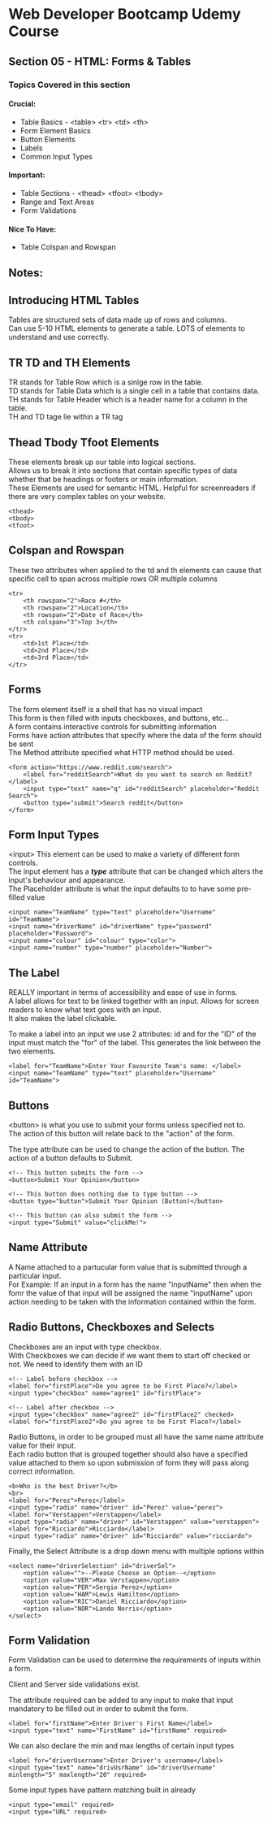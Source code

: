 # Web Developer Bootcamp Udemy Course

## Section 05 - HTML: Forms & Tables

### Topics Covered in this section

#### Crucial:
- Table Basics - \<table> \<tr> \<td> \<th> 
- Form Element Basics
- Button Elements
- Labels
- Common Input Types

#### Important:
- Table Sections - \<thead> \<tfoot> \<tbody>
- Range and Text Areas
- Form Validations 


#### Nice To Have:
- Table Colspan and Rowspan

## Notes:

## Introducing HTML Tables
Tables are structured sets of data made up of rows and columns.  
Can use 5-10 HTML elements to generate a table. LOTS of elements to understand and use correctly.

## TR TD and TH Elements
TR stands for Table Row which is a sinlge row in the table.  
TD stands for Table Data which is a single cell in a table that contains data.    
TH stands for Table Header which is a header name for a column in the table.    
TH and TD tage lie within a TR tag


## Thead Tbody Tfoot Elements
These elements break up our table into logical sections.  
Allows us to break it into sections that contain specific types of data whether that be headings or footers or main information.  
These Elements are used for semantic HTML. Helpful for screenreaders if there are very complex tables on your website.
```
<thead>
<tbody>
<tfoot>
```

## Colspan and Rowspan
These two attributes when applied to the td and th elements can cause that specific cell to span across multiple rows OR multiple columns
```
<tr>
    <th rowspan="2">Race #</th>
    <th rowspan="2">Location</th>
    <th rowspan="2">Date of Race</th>
    <th colspan="3">Top 3</th>
</tr>
<tr>
    <td>1st Place</td>
    <td>2nd Place</td>
    <td>3rd Place</td>
</tr>
```

## Forms
The form element itself is a shell that has no visual impact  
This form is then filled with inputs checkboxes, and buttons, etc...  
A form contains interactive controls for submitting information  
Forms have action attributes that specify where the data of the form should be sent  
The Method attribute specified what HTTP method should be used.
```
<form action="https://www.reddit.com/search">
    <label for="redditSearch">What do you want to search on Reddit?</label>
    <input type="text" name="q" id="redditSearch" placeholder="Reddit Search">            
    <button type="submit">Search reddit</button>
</form>
```

## Form Input Types
\<input> 
This element can be used to make a variety of different form controls.  
The input element has a ***type*** attribute that can be changed which alters the input's behaviour and appearance.  
The Placeholder attribute is what the input defaults to to have some pre-filled value
```
<input name="TeamName" type="text" placeholder="Username" id="TeamName"> 
<input name="driverName" id="driverName" type="password" placeholder="Password">
<input name="colour" id="colour" type="color">
<input name="number" type="number" placeholder="Number">
```


## The Label
REALLY important in terms of accessibility and ease of use in forms.  
A label allows for text to be linked together with an input. Allows for screen readers to know what text goes with an input.  
It also makes the label clickable.

To make a label into an input we use 2 attributes: id and for
the "ID" of the input must match the "for" of the label. This generates the link between the two elements.

```
<label for="TeamName">Enter Your Favourite Team's name: </label>
<input name="TeamName" type="text" placeholder="Username" id="TeamName"> 
```

## Buttons
\<button> is what you use to submit your forms unless specified not to.   
The action of this button will relate back to the "action" of the form. 

The type attribute can be used to change the action of the button. The action of a button defaults to Submit.
```
<!-- This button submits the form -->
<button>Submit Your Opinion</button>
        
<!-- This button does nothing due to type button -->
<button type="button">Submit Your Opinion (Button)</button>
        
<!-- This button can also submit the form -->
<input type="Submit" value="clickMe!">
```

## Name Attribute
A Name attached to a partucular form value that is submitted through a particular input.  
For Example: If an input in a form has the name "inputName" then when the fomr the value of that input will be assigned the name "inputName" upon action needing to be taken with the information contained within the form.

## Radio Buttons, Checkboxes and Selects
Checkboxes are an input with type checkbox.  
With Checkboxes we can decide if we want them to start off checked or not. We need to identify them with an ID

```
<!-- Label before checkbox -->
<label for="firstPlace">Do you agree to be First Place?</label>
<input type="checkbox" name="agree1" id="firstPlace">

<!-- Label after checkbox -->
<input type="checkbox" name="agree2" id="firstPlace2" checked>
<label for="firstPlace2">Do you agree to be First Place?</label>
```

Radio Buttons, in order to be grouped must all have the same name attribute value for their input.  
Each radio button that is grouped together should also have a specified value attached to them so upon submission of form they will pass along correct information.
```
<b>Who is the best Driver?</b> 
<br>
<label for="Perez">Perez</label>
<input type="radio" name="driver" id="Perez" value="perez">
<label for="Verstappen">Verstappen</label>
<input type="radio" name="driver" id="Verstappen" value="verstappen">
<label for="Ricciardo">Ricciardo</label>
<input type="radio" name="driver" id="Ricciardo" value="ricciardo">
```

Finally, the Select Attribute is a drop down menu with multiple options within
```
<select name="driverSelection" id="driverSel">
    <option value="">--Please Choose an Option--</option>
    <option value="VER">Max Verstappen</option>
    <option value="PER">Sergio Perez</option>
    <option value="HAM">Lewis Hamilton</option>
    <option value="RIC">Daniel Ricciardo</option>
    <option value="NOR">Lando Norris</option>
</select>
```

## Form Validation
Form Validation can be used to determine the requirements of inputs within a form.  

Client and Server side validations exist.

The attribute required can be added to any input to make that input mandatory to be filled out in order to submit the form.
```
<label for="firstName">Enter Driver's First Name</label>
<input type="text" name="FirstName" id="firstName" required>
```

We can also declare the min and max lengths of certain input types
```
<label for="driverUsername">Enter Driver's username</label>
<input type="text" name="drivUsrName" id="driverUsername" minlength="5" maxlength="20" required>
```

Some input types have pattern matching built in already
```
<input type="email" required>
<input type="URL" required>
```